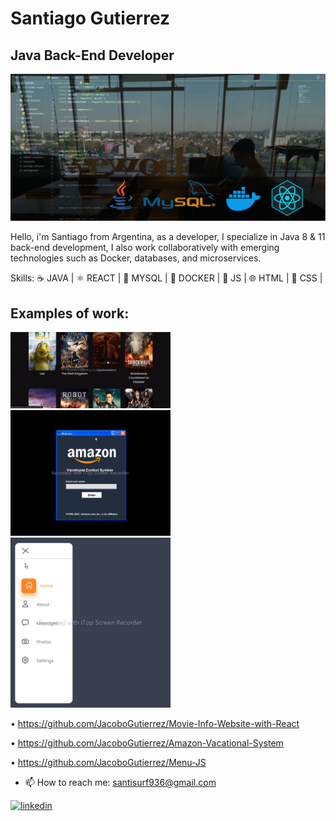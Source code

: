 # Santiago Gutierrez
## Java Back-End Developer
![Java Back-End Developer](https://github.com/JacoboGutierrez/JacoboGutierrez/blob/main/banner_integrado.png?raw=true)

Hello, i'm Santiago from Argentina, as a developer, I specialize in Java 8 & 11 back-end development, I also work collaboratively with emerging technologies such as Docker, databases, and microservices.

Skills: 
☕ JAVA |
⚛️ REACT |
🐬 MYSQL |
🐳 DOCKER |
🚀 JS |
🌐 HTML |
🎨 CSS |

## Examples of work:
<img src="https://github.com/JacoboGutierrez/JacoboGutierrez/blob/main/moviesw.gif" width="256" /> <img src="https://github.com/JacoboGutierrez/JacoboGutierrez/blob/main/amaz.gif" width="256" /> <img src="https://github.com/JacoboGutierrez/JacoboGutierrez/blob/main/menuw.gif" width="256" />

• https://github.com/JacoboGutierrez/Movie-Info-Website-with-React

• https://github.com/JacoboGutierrez/Amazon-Vacational-System

• https://github.com/JacoboGutierrez/Menu-JS

- 📫 How to reach me: santisurf936@gmail.com 

[<img src='https://cdn.jsdelivr.net/npm/simple-icons@3.0.1/icons/linkedin.svg' alt='linkedin' height='40'>](https://www.linkedin.com/in/santiago-gutierrez-a333aa999lah/) 



